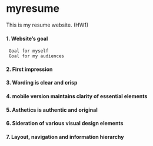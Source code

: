 # myresume
This is my resume website. (HW1)
#### 1. Website’s goal
     Goal for myself
     Goal for my audiences
#### 2. First impression
#### 3. Wording is clear and crisp
#### 4. mobile version maintains clarity of essential elements
#### 5. Asthetics is authentic and original
#### 6. Sideration of various visual design elements
#### 7. Layout, navigation and information hierarchy
